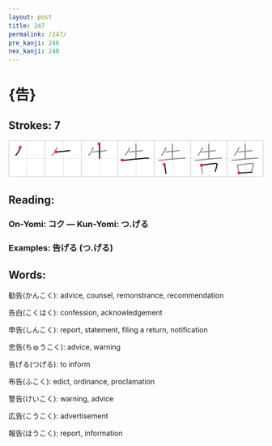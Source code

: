 ```yaml
---
layout: post
title: 247
permalink: /247/
pre_kanji: 246
nex_kanji: 248
---
```


# {告}

## Strokes: 7

<div class="stroke"><img src="../images/E5918A.png" /></div>

## Reading:

### On-Yomi: コク &mdash; Kun-Yomi: つ.げる

### Examples: 告げる (つ.げる)

## Words:

勧告(かんこく): advice, counsel, remonstrance, recommendation

告白(こくはく): confession, acknowledgement

申告(しんこく): report, statement, filing a return, notification

忠告(ちゅうこく): advice, warning

告げる(つげる): to inform

布告(ふこく): edict, ordinance, proclamation

警告(けいこく): warning, advice

広告(こうこく): advertisement

報告(ほうこく): report, information
